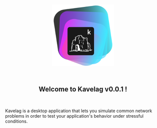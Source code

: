 <p align="center">
<img src="./assets/logo_kavelag_3_export.png?raw=true" alt="Alt text" title="Title" width="200" height="200">
</p>
</br>
<h2 align='center'>Welcome to Kavelag v0.0.1 !</h2>
</br>

Kavelag is a desktop application that lets you simulate common network problems in order to test your application's behavior under stressful conditions.
